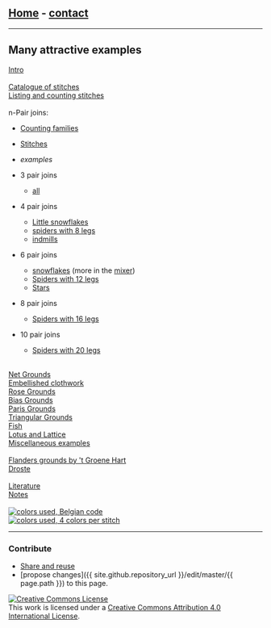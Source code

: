 ## [Home](https://d-bl.github.io) - [contact](https://groundforge.wordpress.com)

---

## Many attractive examples

[Intro](/MAE-gf/index)  
&nbsp;  
[Catalogue of stitches](/MAE-gf/docs/stitches)  
[Listing and counting stitches](/MAE-gf/docs/counting)  
&nbsp;  
n-Pair joins:  
* [Counting families](/MAE-gf/docs/counting-snow)  
* [Stitches](/MAE-gf/docs/snow-stitches)  

* *examples*  

* 3 pair joins
  * [all](/MAE-gf/docs/snow_3)
* 4 pair joins
  * [Little snowflakes](/MAE-gf/docs/snowflakes)  
  * [spiders with 8 legs](/MAE-gf/docs/spin_04)  
  * [indmills](/MAE-gf/docs/windmills)
* 6 pair joins
  * [snowflakes](/MAE-gf/docs/snow_6)
    (more in the [mixer](/GroundForge/mix4snow/))
  * [Spiders with 12 legs](/MAE-gf/docs/spin_06)  
  * [Stars](/MAE-gf/docs/star_6)
* 8 pair joins
  * [Spiders with 16 legs](/MAE-gf/docs/spin_08)
* 10 pair joins
  * [ Spiders  with 20 legs](/MAE-gf/docs/spin_10)  
 
&nbsp;  
[Net Grounds](/MAE-gf/docs/nets)  
[Embellished clothwork](/MAE-gf/docs/ec)  
[Rose Grounds](/MAE-gf/docs/roses)  
[Bias Grounds](/MAE-gf/docs/bias)  
[Paris Grounds](/MAE-gf/docs/paris)  
[Triangular Grounds](/MAE-gf/docs/tria)  
[Fish](/MAE-gf/docs/fish)  
[Lotus and Lattice](/MAE-gf/docs/lotus)  
[Miscellaneous examples](/MAE-gf/docs/misca)  
&nbsp;  
[Flanders grounds by 't Groene Hart](/MAE-gf/docs/flanders)  
[Droste](/MAE-gf/docs/droste)  
&nbsp;  
[Literature](/MAE-gf/docs/literature)  
[Notes](/MAE-gf/docs/tricks)  
&nbsp;  
[![colors used, Belgian code](/MAE-gf/images/w-color.png)](/MAE-gf/docs/tricks#color-code)  
[![colors used, 4 colors per stitch](/MAE-gf/images/to-color-rules.png)](/GroundForge-help/color-rules)

---

### Contribute

- [Share and reuse](/GroundForge-help/Reuse)
- [propose changes]({{ site.github.repository_url }}/edit/master/{{ page.path }}) to this page.

[![Creative Commons License](/MAE-gf/assets/images/CC-BY-80x15.png)](https://creativecommons.org/licenses/by/4.0/)  
This work is licensed under a [Creative Commons Attribution 4.0 International License](http://creativecommons.org/licenses/by/4.0/).
